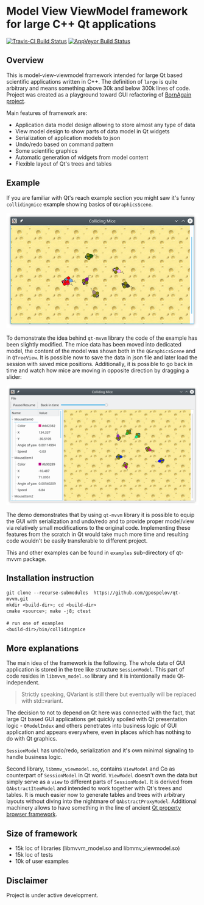 # Model View ViewModel framework for large C++ Qt applications

[![Travis-CI Build Status](https://travis-ci.org/gpospelov/qt-mvvm.svg?branch=master)](https://travis-ci.org/gpospelov/qt-mvvm)
[![AppVeyor Build Status](https://ci.appveyor.com/api/projects/status/github/gpospelov/qt-mvvm?branch=master&svg=true)](https://ci.appveyor.com/project/gpospelov/qt-mvvm)

## Overview

This is model-view-viewmodel framework intended for large Qt based 
scientific applications written in C++.
The definition of `large` is quite arbitrary and means something 
above 30k and below 300k lines of code. Project was created as a playground toward GUI refactoring
of [BornAgain project](https://www.bornagainproject.org).

Main features of framework are:

+ Application data model design allowing to store almost any type of data
+ View model design to show parts of data model in Qt widgets
+ Serialization of application models to json
+ Undo/redo based on command pattern
+ Some scientific graphics
+ Automatic generation of widgets from model content
+ Flexible layout of Qt's trees and tables

## Example

If you are familiar with Qt's reach example section you might
saw it's funny `collidingmice` example showing basics of
`QGraphicsScene`.

![alt text](doc/colliding-mice-before.png)

To demonstrate the idea behind `qt-mvvm` library the code of the example
has been slightly modified. The mice data has been moved into dedicated model,
the content of the model was shown both in the `QGraphicsScene` and in 
`QTreeView`. It is possible now to save the data in json file and later 
load the session with saved mice positions. Additionally, it is possible
to go back in time  and watch how mice are moving in opposite direction
by dragging a slider:

![alt text](doc/colliding-mice-after.png)

The demo demonstrates that by using `qt-mvvm` library it is possible 
to equip the GUI with serialization and undo/redo and to provide proper 
model/view via relatively small modifications to the original code.
Implementing these features from the scratch in Qt would take
much more time and resulting code wouldn't be easily transferable to different project.

This and other examples can be found in `examples` sub-directory of qt-mvvm package.

## Installation instruction

```
git clone --recurse-submodules  https://github.com/gpospelov/qt-mvvm.git
mkdir <build-dir>; cd <build-dir>
cmake <source>; make -j8; ctest

# run one of examples
<build-dir>/bin/collidingmice
```

## More explanations

The main idea of the framework is the following. The whole data of GUI application 
is stored in the tree like structure `SessionModel`. This part of code resides in
`libmvvm_model.so` library and it is intentionally made Qt-independent.

> Strictly speaking, QVariant is still there but eventually will be replaced with std::variant.

The decision to not to depend on Qt here was connected with the fact, that
large Qt based GUI applications get quickly spoiled with Qt presentation 
logic - `QModelIndex` and others penetrates into business logic of GUI application
and appears everywhere, even in places which has nothing to do with Qt graphics.

`SessionModel` has undo/redo,
serialization and it's own minimal signaling to handle business logic.

Second library, `libmmv_viewmodel.so`, contains `ViewModel` and Co
as counterpart of `SessionModel` in Qt world.
`ViewModel` doesn't own the data but simply serve
as a `view` to different parts of `SessionModel`.
It is derived from `QAbstractItemModel` and intended to work together with Qt's trees and tables.  It is much easier now to generate tables and trees with arbitrary layouts without diving into the nightmare of
`QAbstractProxyModel`.
Additional machinery allows to have something in the line of ancient [Qt property browser framework](https://doc.qt.io/archives/qq/qq18-propertybrowser.html). 

## Size of framework

+ 15k loc of libraries (libmvvm_model.so and libmmv_viewmodel.so)
+ 15k loc of tests
+ 10k of user examples

## Disclaimer

Project is under active development.